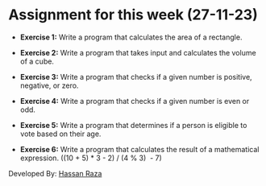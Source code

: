 # Assignment for this week (27-11-23)

- **Exercise 1:**  Write a program that calculates the area of a rectangle.

- **Exercise 2:** Write a program that takes input and calculates the volume of a cube.

- **Exercise 3:**  Write a program that checks if a given number is positive, negative, or zero.

- **Exercise 4:**   Write a program that checks if a given number is even or odd.

- **Exercise 5:**  Write a program that determines if a person is eligible to vote based on their age.

- **Exercise 6:**  Write a program that calculates the result of a mathematical expression.	((10 + 5) * 3 - 2) / (4 % 3)  - 7)

Developed By: [Hassan Raza](https://hassanraza.net)
